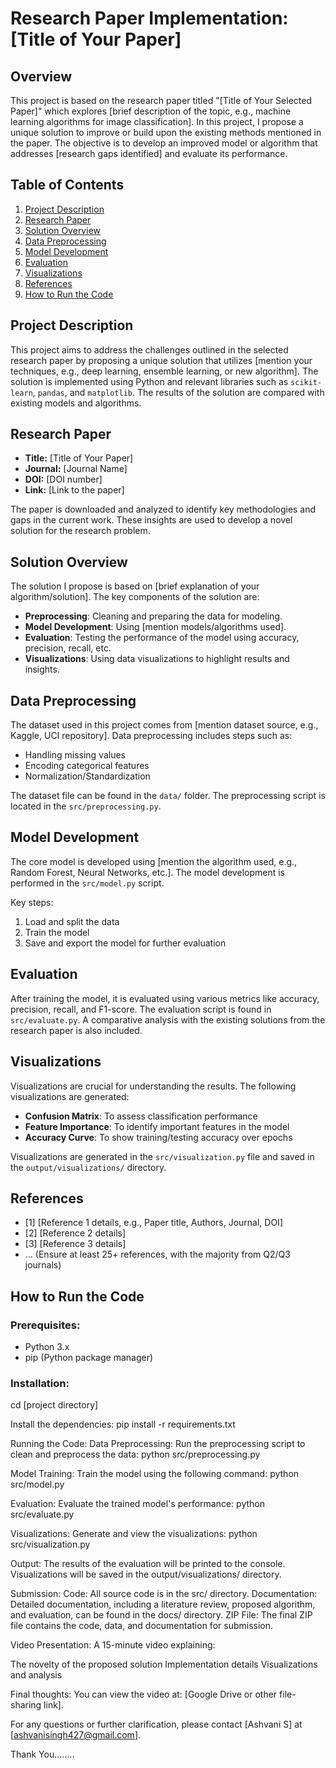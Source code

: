 # Research Paper Implementation: [Title of Your Paper]

## Overview
This project is based on the research paper titled "[Title of Your Selected Paper]" which explores [brief description of the topic, e.g., machine learning algorithms for image classification]. In this project, I propose a unique solution to improve or build upon the existing methods mentioned in the paper. The objective is to develop an improved model or algorithm that addresses [research gaps identified] and evaluate its performance.

## Table of Contents
1. [Project Description](#project-description)
2. [Research Paper](#research-paper)
3. [Solution Overview](#solution-overview)
4. [Data Preprocessing](#data-preprocessing)
5. [Model Development](#model-development)
6. [Evaluation](#evaluation)
7. [Visualizations](#visualizations)
8. [References](#references)
9. [How to Run the Code](#how-to-run-the-code)

## Project Description
This project aims to address the challenges outlined in the selected research paper by proposing a unique solution that utilizes [mention your techniques, e.g., deep learning, ensemble learning, or new algorithm]. The solution is implemented using Python and relevant libraries such as `scikit-learn`, `pandas`, and `matplotlib`. The results of the solution are compared with existing models and algorithms.

## Research Paper
- **Title:** [Title of Your Paper]
- **Journal:** [Journal Name]
- **DOI:** [DOI number]
- **Link:** [Link to the paper]

The paper is downloaded and analyzed to identify key methodologies and gaps in the current work. These insights are used to develop a novel solution for the research problem.

## Solution Overview
The solution I propose is based on [brief explanation of your algorithm/solution]. The key components of the solution are:
- **Preprocessing**: Cleaning and preparing the data for modeling.
- **Model Development**: Using [mention models/algorithms used].
- **Evaluation**: Testing the performance of the model using accuracy, precision, recall, etc.
- **Visualizations**: Using data visualizations to highlight results and insights.

## Data Preprocessing
The dataset used in this project comes from [mention dataset source, e.g., Kaggle, UCI repository]. Data preprocessing includes steps such as:
- Handling missing values
- Encoding categorical features
- Normalization/Standardization

The dataset file can be found in the `data/` folder. The preprocessing script is located in the `src/preprocessing.py`.

## Model Development
The core model is developed using [mention the algorithm used, e.g., Random Forest, Neural Networks, etc.]. The model development is performed in the `src/model.py` script.

Key steps:
1. Load and split the data
2. Train the model
3. Save and export the model for further evaluation

## Evaluation
After training the model, it is evaluated using various metrics like accuracy, precision, recall, and F1-score. The evaluation script is found in `src/evaluate.py`. A comparative analysis with the existing solutions from the research paper is also included.

## Visualizations
Visualizations are crucial for understanding the results. The following visualizations are generated:
- **Confusion Matrix**: To assess classification performance
- **Feature Importance**: To identify important features in the model
- **Accuracy Curve**: To show training/testing accuracy over epochs

Visualizations are generated in the `src/visualization.py` file and saved in the `output/visualizations/` directory.

## References
- [1] [Reference 1 details, e.g., Paper title, Authors, Journal, DOI]
- [2] [Reference 2 details]
- [3] [Reference 3 details]
- ... (Ensure at least 25+ references, with the majority from Q2/Q3 journals)

## How to Run the Code

### Prerequisites:
- Python 3.x
- pip (Python package manager)

### Installation:
cd [project directory]

Install the dependencies:
pip install -r requirements.txt

Running the Code:
Data Preprocessing: Run the preprocessing script to clean and preprocess the data:
python src/preprocessing.py

Model Training: Train the model using the following command:
python src/model.py

Evaluation: Evaluate the trained model's performance:
python src/evaluate.py

Visualizations: Generate and view the visualizations:
python src/visualization.py

Output:
The results of the evaluation will be printed to the console.
Visualizations will be saved in the output/visualizations/ directory.

Submission:
Code: All source code is in the src/ directory.
Documentation: Detailed documentation, including a literature review, proposed algorithm, and evaluation, can be found in the docs/ directory.
ZIP File: The final ZIP file contains the code, data, and documentation for submission.

Video Presentation:
A 15-minute video explaining:

The novelty of the proposed solution
Implementation details
Visualizations and analysis

Final thoughts:
You can view the video at: [Google Drive or other file-sharing link].

For any questions or further clarification, please contact [Ashvani S] at [ashvanisingh427@gmail.com].


Thank You........






